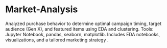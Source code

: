 # Market-Analysis
Analyzed purchase behavior to determine optimal campaign timing, target audience (Gen X), and featured items using EDA and clustering. Tools: Jupyter Notebook, pandas, seaborn, matplotlib. Includes EDA notebooks, visualizations, and a tailored marketing strategy .
